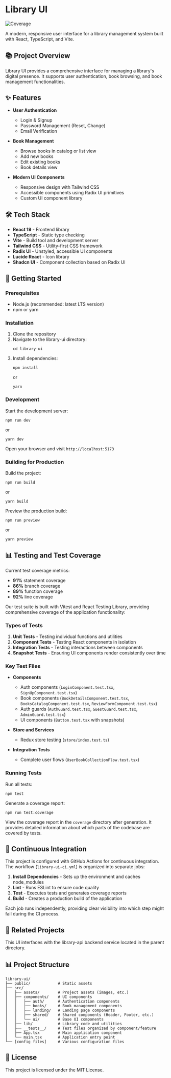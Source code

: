 # Library UI

![Coverage](https://img.shields.io/badge/coverage-91%25-brightgreen)

A modern, responsive user interface for a library management system built with React, TypeScript, and Vite.

## 📚 Project Overview

Library UI provides a comprehensive interface for managing a library's digital presence. It supports user authentication, book browsing, and book management functionalities.

## ✨ Features

- **User Authentication**

  - Login & Signup
  - Password Management (Reset, Change)
  - Email Verification

- **Book Management**

  - Browse books in catalog or list view
  - Add new books
  - Edit existing books
  - Book details view

- **Modern UI Components**
  - Responsive design with Tailwind CSS
  - Accessible components using Radix UI primitives
  - Custom UI component library

## 🛠️ Tech Stack

- **React 19** - Frontend library
- **TypeScript** - Static type checking
- **Vite** - Build tool and development server
- **Tailwind CSS** - Utility-first CSS framework
- **Radix UI** - Unstyled, accessible UI components
- **Lucide React** - Icon library
- **Shadcn UI** - Component collection based on Radix UI

## 🚀 Getting Started

### Prerequisites

- Node.js (recommended: latest LTS version)
- npm or yarn

### Installation

1. Clone the repository
2. Navigate to the library-ui directory:
   ```
   cd library-ui
   ```
3. Install dependencies:
   ```
   npm install
   ```
   or
   ```
   yarn
   ```

### Development

Start the development server:

```
npm run dev
```

or

```
yarn dev
```

Open your browser and visit `http://localhost:5173`

### Building for Production

Build the project:

```
npm run build
```

or

```
yarn build
```

Preview the production build:

```
npm run preview
```

or

```
yarn preview
```

## 📊 Testing and Test Coverage

Current test coverage metrics:

- **91%** statement coverage
- **86%** branch coverage
- **89%** function coverage
- **92%** line coverage

Our test suite is built with Vitest and React Testing Library, providing comprehensive coverage of the application functionality:

### Types of Tests

1. **Unit Tests** - Testing individual functions and utilities
2. **Component Tests** - Testing React components in isolation
3. **Integration Tests** - Testing interactions between components
4. **Snapshot Tests** - Ensuring UI components render consistently over time

### Key Test Files

- **Components**

  - Auth components (`LoginComponent.test.tsx`, `SignUpComponent.test.tsx`)
  - Book components (`BookDetailsComponent.test.tsx`, `BooksCatalogComponent.test.tsx`, `ReviewFormComponent.test.tsx`)
  - Auth guards (`AuthGuard.test.tsx`, `GuestGuard.test.tsx`, `AdminGuard.test.tsx`)
  - UI components (`Button.test.tsx` with snapshots)

- **Store and Services**

  - Redux store testing (`store/index.test.ts`)

- **Integration Tests**
  - Complete user flows (`UserBookCollectionFlow.test.tsx`)

### Running Tests

Run all tests:

```
npm test
```

Generate a coverage report:

```
npm run test:coverage
```

View the coverage report in the `coverage` directory after generation. It provides detailed information about which parts of the codebase are covered by tests.

## 🔄 Continuous Integration

This project is configured with GitHub Actions for continuous integration. The workflow (`library-ui-ci.yml`) is organized into separate jobs:

1. **Install Dependencies** - Sets up the environment and caches node_modules
2. **Lint** - Runs ESLint to ensure code quality
3. **Test** - Executes tests and generates coverage reports
4. **Build** - Creates a production build of the application

Each job runs independently, providing clear visibility into which step might fail during the CI process.

## 🔗 Related Projects

This UI interfaces with the library-api backend service located in the parent directory.

## 📊 Project Structure

```
library-ui/
├── public/            # Static assets
├── src/
│   ├── assets/        # Project assets (images, etc.)
│   ├── components/    # UI components
│   │   ├── auth/      # Authentication components
│   │   ├── books/     # Book management components
│   │   ├── landing/   # Landing page components
│   │   ├── shared/    # Shared components (Header, Footer, etc.)
│   │   └── ui/        # Base UI components
│   ├── lib/           # Library code and utilities
│   ├── __tests__/     # Test files organized by component/feature
│   ├── App.tsx        # Main application component
│   └── main.tsx       # Application entry point
└── [config files]     # Various configuration files
```

## 📝 License

This project is licensed under the MIT License.
